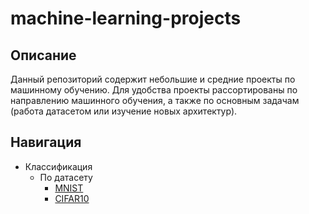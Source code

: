 # machine-learning-projects

## Описание

Данный репозиторий содержит небольшие и средние проекты по машинному обучению. Для удобства проекты рассортированы по направлению машинного обучения,
а также по основным задачам (работа датасетом или изучение новых архитектур).

## Навигация

* Классификация
    * По датасету
        * [MNIST](https://github.com/Mark-Sherman-SE/machine-learning-projects/tree/master/Classification/By%20dataset/MNIST)
        * [CIFAR10](https://github.com/Mark-Sherman-SE/machine-learning-projects/tree/master/Classification/By%20dataset/CIFAR10)

